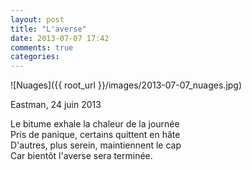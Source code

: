```yaml
---
layout: post
title: "L'averse"
date: 2013-07-07 17:42
comments: true
categories: 
---
```


![Nuages]({{ root_url }}/images/2013-07-07_nuages.jpg)
<div class="photoattrib">Eastman, 24 juin 2013</div>

Le bitume exhale la chaleur de la journée<br/>
Pris de panique, certains quittent en hâte<br/>
D'autres, plus serein, maintiennent le cap<br/>
Car bientôt l'averse sera terminée.